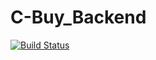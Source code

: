 # C-Buy_Backend
[![Build Status](https://app.travis-ci.com/sbagul077/Test.svg?branch=main)](https://app.travis-ci.com/sbagul077/Test)
